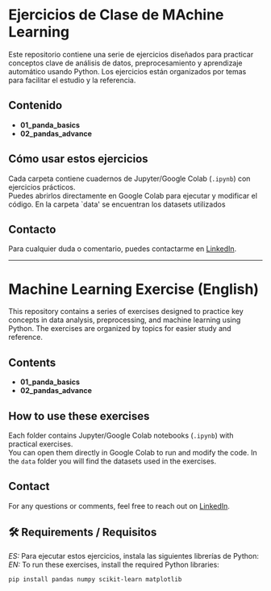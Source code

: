 # Ejercicios de Clase de MAchine Learning

Este repositorio contiene una serie de ejercicios diseñados para practicar conceptos clave de análisis de datos, preprocesamiento y aprendizaje automático usando Python.
Los ejercicios están organizados por temas para facilitar el estudio y la referencia.

## Contenido

- **01_panda_basics**  
- **02_pandas_advance**  
    
## Cómo usar estos ejercicios

Cada carpeta contiene cuadernos de Jupyter/Google Colab (`.ipynb`) con ejercicios prácticos.  
Puedes abrirlos directamente en Google Colab para ejecutar y modificar el código.
En la carpeta `data' se encuentran los datasets utilizados

## Contacto

Para cualquier duda o comentario, puedes contactarme en [LinkedIn](https://www.linkedin.com/in/valery-masi-598a02223/).

---

# Machine Learning Exercise (English)

This repository contains a series of exercises designed to practice key concepts in data analysis, preprocessing, and machine learning using Python.
The exercises are organized by topics for easier study and reference.

## Contents

- **01_panda_basics**  
- **02_pandas_advance**  

## How to use these exercises

Each folder contains Jupyter/Google Colab notebooks (`.ipynb`) with practical exercises.  
You can open them directly in Google Colab to run and modify the code.
In the `data` folder you will find the datasets used in the exercises.  

## Contact

For any questions or comments, feel free to reach out on [LinkedIn](https://www.linkedin.com/in/valery-masi-598a02223/).



## 🛠 Requirements / Requisitos
*ES:* Para ejecutar estos ejercicios, instala las siguientes librerías de Python:  
*EN:* To run these exercises, install the required Python libraries:  
```bash
pip install pandas numpy scikit-learn matplotlib 
